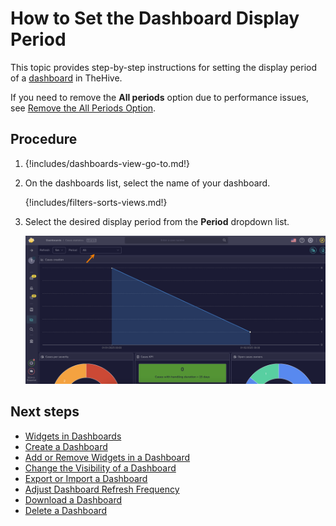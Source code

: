 # How to Set the Dashboard Display Period

This topic provides step-by-step instructions for setting the display period of a [dashboard](about-dashboards.md) in TheHive.

If you need to remove the **All periods** option due to performance issues, see [Remove the All Periods Option](../../organization/configure-organization/manage-ui-configuration/remove-all-periods-option.md).

<h2>Procedure</h2>

1. {!includes/dashboards-view-go-to.md!}

2. On the dashboards list, select the name of your dashboard.

    {!includes/filters-sorts-views.md!}

3. Select the desired display period from the **Period** dropdown list.

    ![Update dashboard display period](../../../images/user-guides/analyst-corner/dashboard/dashboard-display-period.png)

<h2>Next steps</h2>

* [Widgets in Dashboards](widgets-dashboards.md)
* [Create a Dashboard](create-a-dashboard.md)
* [Add or Remove Widgets in a Dashboard](add-remove-widgets-dashboard.md)
* [Change the Visibility of a Dashboard](change-visibility-of-a-dashboard.md)
* [Export or Import a Dashboard](export-import-a-dashboard.md)
* [Adjust Dashboard Refresh Frequency](adjust-dashboard-refresh-frequency.md)
* [Download a Dashboard](download-a-dashboard.md)
* [Delete a Dashboard](delete-a-dashboard.md)